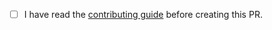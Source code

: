 - [ ] I have read the [contributing guide](https://github.com/adonisjs-community/awesome-adonisjs/blob/master/CONTRIBUTING.md) before creating this PR.
